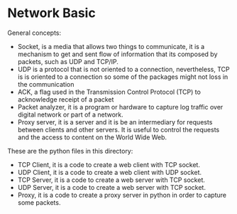 # Network Basic

General concepts:
+ Socket, is a media that allows two things to communicate, it is a mechanism to get and sent flow of information that its composed by packets, such as UDP and TCP/IP.
+ UDP is a protocol that is not oriented to a connection, nevertheless, TCP is is oriented to a connection so some of the packages might not loss in the communication
+ ACK, a flag used in the Transmission Control Protocol (TCP) to acknowledge receipt of a packet
+ Packet analyzer, it is a program or hardware to capture log traffic over digital network or part of a network.
+ Proxy server, it is a server and it is be an intermediary for requests between clients and other servers. It is useful
 to control the requests and the access to content on the World Wide Web.

These are the python files in this directory:
+ TCP Client, it is a code to create a web client with TCP socket. 
+ UDP Client, it is a code to create a web client with UDP socket. 
+ TCP Server, it is a code to create a web server with TCP socket.  
+ UDP Server, it is a code to create a web server with TCP socket. 
+ Proxy, it is a code to create a proxy server in python in order to capture some packets.


